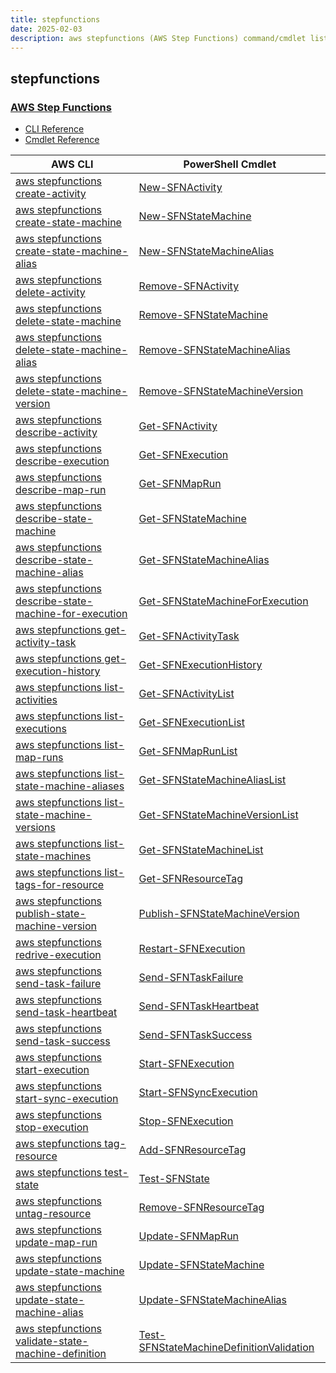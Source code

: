 ```yaml
---
title: stepfunctions
date: 2025-02-03
description: aws stepfunctions (AWS Step Functions) command/cmdlet list.
---
```


## stepfunctions

### [AWS Step Functions](https://aws.amazon.com/step-functions/)

* [CLI Reference](https://awscli.amazonaws.com/v2/documentation/api/latest/reference/stepfunctions/index.html)
* [Cmdlet Reference](https://docs.aws.amazon.com/powershell/latest/reference/items/AWS_Step_Functions_cmdlets.html)

|AWS CLI|PowerShell Cmdlet|
|----|----|
|[aws stepfunctions create-activity](https://awscli.amazonaws.com/v2/documentation/api/latest/reference/stepfunctions/create-activity.html)|[New-SFNActivity](https://docs.aws.amazon.com/powershell/latest/reference/items/New-SFNActivity.html)|
|[aws stepfunctions create-state-machine](https://awscli.amazonaws.com/v2/documentation/api/latest/reference/stepfunctions/create-state-machine.html)|[New-SFNStateMachine](https://docs.aws.amazon.com/powershell/latest/reference/items/New-SFNStateMachine.html)|
|[aws stepfunctions create-state-machine-alias](https://awscli.amazonaws.com/v2/documentation/api/latest/reference/stepfunctions/create-state-machine-alias.html)|[New-SFNStateMachineAlias](https://docs.aws.amazon.com/powershell/latest/reference/items/New-SFNStateMachineAlias.html)|
|[aws stepfunctions delete-activity](https://awscli.amazonaws.com/v2/documentation/api/latest/reference/stepfunctions/delete-activity.html)|[Remove-SFNActivity](https://docs.aws.amazon.com/powershell/latest/reference/items/Remove-SFNActivity.html)|
|[aws stepfunctions delete-state-machine](https://awscli.amazonaws.com/v2/documentation/api/latest/reference/stepfunctions/delete-state-machine.html)|[Remove-SFNStateMachine](https://docs.aws.amazon.com/powershell/latest/reference/items/Remove-SFNStateMachine.html)|
|[aws stepfunctions delete-state-machine-alias](https://awscli.amazonaws.com/v2/documentation/api/latest/reference/stepfunctions/delete-state-machine-alias.html)|[Remove-SFNStateMachineAlias](https://docs.aws.amazon.com/powershell/latest/reference/items/Remove-SFNStateMachineAlias.html)|
|[aws stepfunctions delete-state-machine-version](https://awscli.amazonaws.com/v2/documentation/api/latest/reference/stepfunctions/delete-state-machine-version.html)|[Remove-SFNStateMachineVersion](https://docs.aws.amazon.com/powershell/latest/reference/items/Remove-SFNStateMachineVersion.html)|
|[aws stepfunctions describe-activity](https://awscli.amazonaws.com/v2/documentation/api/latest/reference/stepfunctions/describe-activity.html)|[Get-SFNActivity](https://docs.aws.amazon.com/powershell/latest/reference/items/Get-SFNActivity.html)|
|[aws stepfunctions describe-execution](https://awscli.amazonaws.com/v2/documentation/api/latest/reference/stepfunctions/describe-execution.html)|[Get-SFNExecution](https://docs.aws.amazon.com/powershell/latest/reference/items/Get-SFNExecution.html)|
|[aws stepfunctions describe-map-run](https://awscli.amazonaws.com/v2/documentation/api/latest/reference/stepfunctions/describe-map-run.html)|[Get-SFNMapRun](https://docs.aws.amazon.com/powershell/latest/reference/items/Get-SFNMapRun.html)|
|[aws stepfunctions describe-state-machine](https://awscli.amazonaws.com/v2/documentation/api/latest/reference/stepfunctions/describe-state-machine.html)|[Get-SFNStateMachine](https://docs.aws.amazon.com/powershell/latest/reference/items/Get-SFNStateMachine.html)|
|[aws stepfunctions describe-state-machine-alias](https://awscli.amazonaws.com/v2/documentation/api/latest/reference/stepfunctions/describe-state-machine-alias.html)|[Get-SFNStateMachineAlias](https://docs.aws.amazon.com/powershell/latest/reference/items/Get-SFNStateMachineAlias.html)|
|[aws stepfunctions describe-state-machine-for-execution](https://awscli.amazonaws.com/v2/documentation/api/latest/reference/stepfunctions/describe-state-machine-for-execution.html)|[Get-SFNStateMachineForExecution](https://docs.aws.amazon.com/powershell/latest/reference/items/Get-SFNStateMachineForExecution.html)|
|[aws stepfunctions get-activity-task](https://awscli.amazonaws.com/v2/documentation/api/latest/reference/stepfunctions/get-activity-task.html)|[Get-SFNActivityTask](https://docs.aws.amazon.com/powershell/latest/reference/items/Get-SFNActivityTask.html)|
|[aws stepfunctions get-execution-history](https://awscli.amazonaws.com/v2/documentation/api/latest/reference/stepfunctions/get-execution-history.html)|[Get-SFNExecutionHistory](https://docs.aws.amazon.com/powershell/latest/reference/items/Get-SFNExecutionHistory.html)|
|[aws stepfunctions list-activities](https://awscli.amazonaws.com/v2/documentation/api/latest/reference/stepfunctions/list-activities.html)|[Get-SFNActivityList](https://docs.aws.amazon.com/powershell/latest/reference/items/Get-SFNActivityList.html)|
|[aws stepfunctions list-executions](https://awscli.amazonaws.com/v2/documentation/api/latest/reference/stepfunctions/list-executions.html)|[Get-SFNExecutionList](https://docs.aws.amazon.com/powershell/latest/reference/items/Get-SFNExecutionList.html)|
|[aws stepfunctions list-map-runs](https://awscli.amazonaws.com/v2/documentation/api/latest/reference/stepfunctions/list-map-runs.html)|[Get-SFNMapRunList](https://docs.aws.amazon.com/powershell/latest/reference/items/Get-SFNMapRunList.html)|
|[aws stepfunctions list-state-machine-aliases](https://awscli.amazonaws.com/v2/documentation/api/latest/reference/stepfunctions/list-state-machine-aliases.html)|[Get-SFNStateMachineAliasList](https://docs.aws.amazon.com/powershell/latest/reference/items/Get-SFNStateMachineAliasList.html)|
|[aws stepfunctions list-state-machine-versions](https://awscli.amazonaws.com/v2/documentation/api/latest/reference/stepfunctions/list-state-machine-versions.html)|[Get-SFNStateMachineVersionList](https://docs.aws.amazon.com/powershell/latest/reference/items/Get-SFNStateMachineVersionList.html)|
|[aws stepfunctions list-state-machines](https://awscli.amazonaws.com/v2/documentation/api/latest/reference/stepfunctions/list-state-machines.html)|[Get-SFNStateMachineList](https://docs.aws.amazon.com/powershell/latest/reference/items/Get-SFNStateMachineList.html)|
|[aws stepfunctions list-tags-for-resource](https://awscli.amazonaws.com/v2/documentation/api/latest/reference/stepfunctions/list-tags-for-resource.html)|[Get-SFNResourceTag](https://docs.aws.amazon.com/powershell/latest/reference/items/Get-SFNResourceTag.html)|
|[aws stepfunctions publish-state-machine-version](https://awscli.amazonaws.com/v2/documentation/api/latest/reference/stepfunctions/publish-state-machine-version.html)|[Publish-SFNStateMachineVersion](https://docs.aws.amazon.com/powershell/latest/reference/items/Publish-SFNStateMachineVersion.html)|
|[aws stepfunctions redrive-execution](https://awscli.amazonaws.com/v2/documentation/api/latest/reference/stepfunctions/redrive-execution.html)|[Restart-SFNExecution](https://docs.aws.amazon.com/powershell/latest/reference/items/Restart-SFNExecution.html)|
|[aws stepfunctions send-task-failure](https://awscli.amazonaws.com/v2/documentation/api/latest/reference/stepfunctions/send-task-failure.html)|[Send-SFNTaskFailure](https://docs.aws.amazon.com/powershell/latest/reference/items/Send-SFNTaskFailure.html)|
|[aws stepfunctions send-task-heartbeat](https://awscli.amazonaws.com/v2/documentation/api/latest/reference/stepfunctions/send-task-heartbeat.html)|[Send-SFNTaskHeartbeat](https://docs.aws.amazon.com/powershell/latest/reference/items/Send-SFNTaskHeartbeat.html)|
|[aws stepfunctions send-task-success](https://awscli.amazonaws.com/v2/documentation/api/latest/reference/stepfunctions/send-task-success.html)|[Send-SFNTaskSuccess](https://docs.aws.amazon.com/powershell/latest/reference/items/Send-SFNTaskSuccess.html)|
|[aws stepfunctions start-execution](https://awscli.amazonaws.com/v2/documentation/api/latest/reference/stepfunctions/start-execution.html)|[Start-SFNExecution](https://docs.aws.amazon.com/powershell/latest/reference/items/Start-SFNExecution.html)|
|[aws stepfunctions start-sync-execution](https://awscli.amazonaws.com/v2/documentation/api/latest/reference/stepfunctions/start-sync-execution.html)|[Start-SFNSyncExecution](https://docs.aws.amazon.com/powershell/latest/reference/items/Start-SFNSyncExecution.html)|
|[aws stepfunctions stop-execution](https://awscli.amazonaws.com/v2/documentation/api/latest/reference/stepfunctions/stop-execution.html)|[Stop-SFNExecution](https://docs.aws.amazon.com/powershell/latest/reference/items/Stop-SFNExecution.html)|
|[aws stepfunctions tag-resource](https://awscli.amazonaws.com/v2/documentation/api/latest/reference/stepfunctions/tag-resource.html)|[Add-SFNResourceTag](https://docs.aws.amazon.com/powershell/latest/reference/items/Add-SFNResourceTag.html)|
|[aws stepfunctions test-state](https://awscli.amazonaws.com/v2/documentation/api/latest/reference/stepfunctions/test-state.html)|[Test-SFNState](https://docs.aws.amazon.com/powershell/latest/reference/items/Test-SFNState.html)|
|[aws stepfunctions untag-resource](https://awscli.amazonaws.com/v2/documentation/api/latest/reference/stepfunctions/untag-resource.html)|[Remove-SFNResourceTag](https://docs.aws.amazon.com/powershell/latest/reference/items/Remove-SFNResourceTag.html)|
|[aws stepfunctions update-map-run](https://awscli.amazonaws.com/v2/documentation/api/latest/reference/stepfunctions/update-map-run.html)|[Update-SFNMapRun](https://docs.aws.amazon.com/powershell/latest/reference/items/Update-SFNMapRun.html)|
|[aws stepfunctions update-state-machine](https://awscli.amazonaws.com/v2/documentation/api/latest/reference/stepfunctions/update-state-machine.html)|[Update-SFNStateMachine](https://docs.aws.amazon.com/powershell/latest/reference/items/Update-SFNStateMachine.html)|
|[aws stepfunctions update-state-machine-alias](https://awscli.amazonaws.com/v2/documentation/api/latest/reference/stepfunctions/update-state-machine-alias.html)|[Update-SFNStateMachineAlias](https://docs.aws.amazon.com/powershell/latest/reference/items/Update-SFNStateMachineAlias.html)|
|[aws stepfunctions validate-state-machine-definition](https://awscli.amazonaws.com/v2/documentation/api/latest/reference/stepfunctions/validate-state-machine-definition.html)|[Test-SFNStateMachineDefinitionValidation](https://docs.aws.amazon.com/powershell/latest/reference/items/Test-SFNStateMachineDefinitionValidation.html)|

